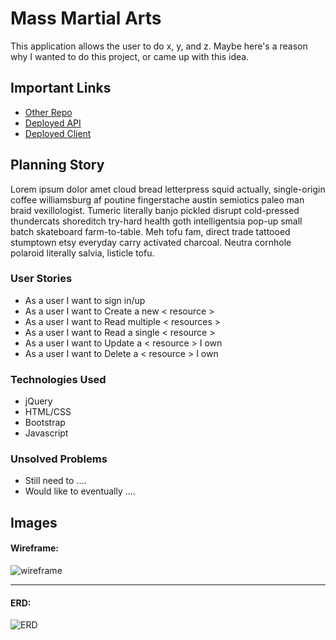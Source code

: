 # Mass Martial Arts

This application allows the user to do x, y, and z. Maybe here's a reason why I
wanted to do this project, or came up with this idea.

## Important Links

- [Other Repo](www.link.com)
- [Deployed API](www.link.com)
- [Deployed Client](www.link.com)

## Planning Story

Lorem ipsum dolor amet cloud bread letterpress squid actually, single-origin
coffee williamsburg af poutine fingerstache austin semiotics paleo man braid
vexillologist. Tumeric literally banjo pickled disrupt cold-pressed thundercats
shoreditch try-hard health goth intelligentsia pop-up small batch skateboard
farm-to-table. Meh tofu fam, direct trade tattooed stumptown etsy everyday
carry activated charcoal. Neutra cornhole polaroid literally salvia, listicle
tofu.

### User Stories

- As a user I want to sign in/up
- As a user I want to Create a new < resource >
- As a user I want to Read multiple < resources >
- As a user I want to Read a single < resource >
- As a user I want to Update a < resource > I own
- As a user I want to Delete a < resource > I own

### Technologies Used

- jQuery
- HTML/CSS
- Bootstrap
- Javascript

### Unsolved Problems

- Still need to ....
- Would like to eventually ....

## Images

#### Wireframe:
![wireframe](https://lucidchart.zendesk.com/hc/article_attachments/360001080866/Facebook_Wireframe_-_New_Page.png)

---

#### ERD:
![ERD](https://www.smartdraw.com/entity-relationship-diagram/img/cardinality.jpg?bn=1510011144)
